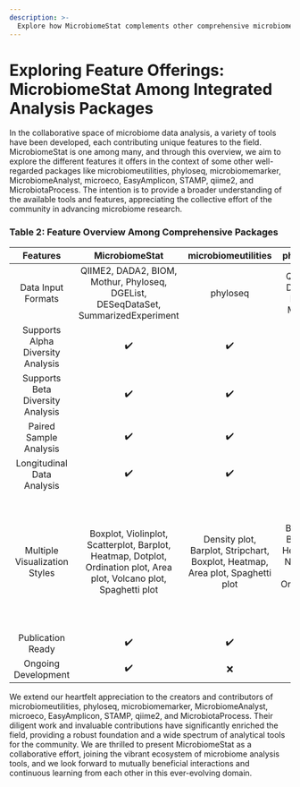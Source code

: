 ```yaml
---
description: >-
  Explore how MicrobiomeStat complements other comprehensive microbiome packages. Discover the unique features we offer.
---
```


# Exploring Feature Offerings: MicrobiomeStat Among Integrated Analysis Packages

In the collaborative space of microbiome data analysis, a variety of tools have been developed, each contributing unique features to the field. MicrobiomeStat is one among many, and through this overview, we aim to explore the different features it offers in the context of some other well-regarded packages like microbiomeutilities, phyloseq, microbiomemarker, MicrobiomeAnalyst, microeco, EasyAmplicon, STAMP, qiime2, and MicrobiotaProcess. The intention is to provide a broader understanding of the available tools and features, appreciating the collective effort of the community in advancing microbiome research.

### Table 2: Feature Overview Among Comprehensive Packages

|              Features             |                                                     MicrobiomeStat                                                    |                               microbiomeutilities                              |                         phyloseq                         |                microbiomemarker               |                                                                MicrobiomeAnalyst                                                               |                                             microeco                                             |                                                     EasyAmplicon                                                     |         STAMP        |                 qiime2                |                                            MicrobiotaProcess                                            |
| :-------------------------------: | :-------------------------------------------------------------------------------------------------------------------: | :----------------------------------------------------------------------------: | :------------------------------------------------------: | :-------------------------------------------: | :--------------------------------------------------------------------------------------------------------------------------------------------: | :---------------------------------------------------------------------------------------------------: | :------------------------------------------------------------------------------------------------------------------: | :------------------: | :-----------------------------------: | :-----------------------------------------------------------------------------------------------------: |
|         Data Input Formats        |                   QIIME2, DADA2, BIOM, Mothur, Phyloseq, DGEList, DESeqDataSet, SummarizedExperiment                  |                                    phyloseq                                    |                QIIME2, DADA2, BIOM, Mothur               |     QIIME2, DADA2, BIOM, Mothur, Phyloseq     |                                                             txt, .csv, biom, mothur                                                            |                                QIIME, QIIME2, HUMAnN, Kraken2, phyloseq                               |                                                 Paired fastq/fq files                                                |         .tsv         |              fastq, biom              | qiime2, dada2, MetaPhlAn, Returns MPSE object, Phyloseq, TreeSummarizedExperiment, SummarizedExperiment |
| Supports Alpha Diversity Analysis |                                                           ✔️                                                          |                                       ✔️                                       |                            ✔️                            |                       ✔️                      |                                                                       ✔️                                                                       |                                                   ✔️                                                  |                                                          ✔️                                                          |           ❌          |                   ✔️                  |                                                    ✔️                                                   |
|  Supports Beta Diversity Analysis |                                                           ✔️                                                          |                                       ✔️                                       |                            ✔️                            |                       ✔️                      |                                                                       ✔️                                                                       |                                                   ✔️                                                  |                                                          ✔️                                                          |           ❌          |                   ✔️                  |                                                    ✔️                                                   |
|       Paired Sample Analysis      |                                                           ✔️                                                          |                                       ✔️                                       |                             ❌                            |                       ❌                       |                                                                        ❌                                                                       |                                                   ❌                                                   |                                                           ❌                                                          |           ❌          |                   ✔️                  |                                                    ❌                                                    |
|     Longitudinal Data Analysis    |                                                           ✔️                                                          |                                       ✔️                                       |                             ❌                            |                       ❌                       |                                                                        ❌                                                                       |                                                   ❌                                                   |                                                           ❌                                                          |           ❌          |                   ✔️                  |                                                    ❌                                                    |
|   Multiple Visualization Styles   | Boxplot, Violinplot, Scatterplot, Barplot, Heatmap, Dotplot, Ordination plot, Area plot, Volcano plot, Spaghetti plot | Density plot, Barplot, Stripchart, Boxplot, Heatmap, Area plot, Spaghetti plot | Boxplot, Barplot, Heatmap, Network plot, Ordination plot | Boxplot, Heatmap, Dotplot, Barplot, Cladogram | Stacked bar/area plot, Interactive pie chart, Rarefaction curve, Phylogenetic tree, Heat tree, Boxplot, Heatmap, Network plot, Ordination plot | Barplot, Boxplot, Heatmap, Pie chart, Venn diagram, Ordination plot, Circular heatmap, Sankey diagram | Barplot, Cladogram, Phylogenetic tree, Heatmap, Sankey diagram, Venn diagram, Ordination plot, Volcano plot, Boxplot | Barplot, Scatterplot | Scatterplot, Ordination plot, Boxplot |                   Barplot, Boxplot, Heatmap, Ordination plot, Tree plot, Volcano plot                   |
|         Publication Ready         |                                                           ✔️                                                          |                                       ✔️                                       |                             ❌                            |                       ❌                       |                                                                       ✔️                                                                       |                                                   ❌                                                   |                                                           ❌                                                          |          ✔️          |                   ❌                   |                                                    ❌                                                    |
|        Ongoing Development        |                                                           ✔️                                                          |                                        ❌                                       |                            ✔️                            |                       ❌                       |                                                                       ✔️                                                                       |                                                   ✔️                                                  |                                                          ✔️                                                          |           ❌          |                   ✔️                  |                                                    ✔️                                                   |

We extend our heartfelt appreciation to the creators and contributors of microbiomeutilities, phyloseq, microbiomemarker, MicrobiomeAnalyst, microeco, EasyAmplicon, STAMP, qiime2, and MicrobiotaProcess. Their diligent work and invaluable contributions have significantly enriched the field, providing a robust foundation and a wide spectrum of analytical tools for the community. We are thrilled to present MicrobiomeStat as a collaborative effort, joining the vibrant ecosystem of microbiome analysis tools, and we look forward to mutually beneficial interactions and continuous learning from each other in this ever-evolving domain.

